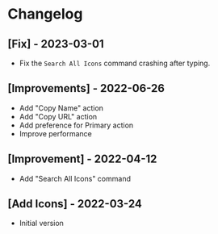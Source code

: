 # Changelog

## [Fix] - 2023-03-01

- Fix the `Search All Icons` command crashing after typing.

## [Improvements] - 2022-06-26

- Add "Copy Name" action
- Add "Copy URL" action
- Add preference for Primary action
- Improve performance

## [Improvement] - 2022-04-12

- Add "Search All Icons" command

## [Add Icons] - 2022-03-24

- Initial version
